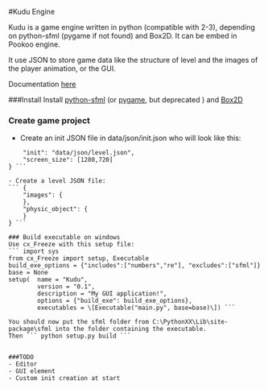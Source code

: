 #Kudu Engine

Kudu is a game engine written in python (compatible with 2-3), depending on python-sfml (pygame if not found) and Box2D. It can be embed in Pookoo engine.

It use JSON to store game data like the structure of level and the images of the player animation, or the GUI.

Documentation [here](http://team-kwakwa.com/kudu_doc/index.html)

###Install
Install [python-sfml](http://www.python-sfml.org/)
(or [pygame](http://www.pygame.org/), but deprecated )
and [Box2D](http://code.google.com/p/pybox2d/)

### Create game project
- Create an init JSON file in data/json/init.json who will look like this:
``` {
	"init": "data/json/level.json",
	"screen_size": [1280,720]
} ```

- Create a level JSON file:
``` {
	"images": {
	},
	"physic_object": {
	}
} ```

### Build executable on windows
Use cx_Freeze with this setup file:
``` import sys
from cx_Freeze import setup, Executable
build_exe_options = {"includes":["numbers","re"], "excludes":["sfml"]}
base = None
setup(  name = "Kudu",
        version = "0.1",
        description = "My GUI application!",
        options = {"build_exe": build_exe_options},
        executables = \[Executable("main.py", base=base)\]) ```

You should now put the sfml folder from C:\PythonXX\Lib\site-package\sfml into the folder containing the executable.
Then ``` python setup.py build ```


###TODO
- Editor
- GUI element
- Custom init creation at start